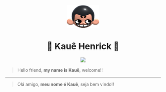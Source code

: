 <div align="center">
  <img height="75px" src="khicon.png" alt="logo">
  <h1 align="center">👾 Kauê Henrick 🫣</h1>
</div>

<p align="center">
 <img src="https://skillicons.dev/icons?i=html,css,javascript,nodejs,git,ruby,rubyonrails"/>
</p>

> Hello friend, **my name is Kauê**, welcome!!

---

> Olá amigo, **meu nome é Kauê**, seja bem vindo!!
